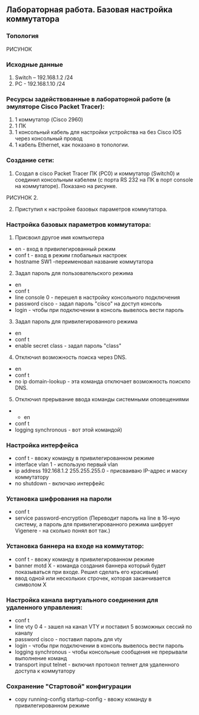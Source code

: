 ## Лабораторная работа. Базовая настройка коммутатора 
### Топология
РИСУНОК
### Исходные данные
1.	Switch – 192.168.1.2 /24
2.	PC - 192.168.1.10 /24
### Ресурсы задействованные в лабораторной работе (в эмуляторе Cisco Packet Tracer):
1.	1 коммутатор (Cisco 2960)
2.	1 ПК
3.	1 консольный кабель для настройки устройства на без Cisco IOS через консольный провод
4.	1 кабель Ethernet, как показано в топологии.
### Создание сети:
1)	Создал в cisco Packet Tracer ПК (PC0) и коммутатор (Switch0) и соединил консольным кабелем (c порта RS 232 на ПК в порт console на коммутаторе). Показано на рисунке.

РИСУНОК 2.

2)	Приступил к настройке базовых параметров коммутатора.
### Настройка базовых параметров коммутатора:
1) Присвоил другое имя компьютера
- en - вход в привилегированный режим
- conf t - вход в режим глобальных настроек
- hostname SW1 -переименовал название коммутатора
2) Задал пароль для пользовательского режима
- en
- conf t
- line console 0 - перешел в настройку консольного подключения
- password cisco - задал пароль "cisco" на доступ консоль
- login - чтобы при подключении в консоль вывелось вести пароль
3) Задал пароль для привилегированного режима 
- en
- conf t
- enable secret class - задал пароль "class"
4) Отключил возможность поиска через DNS.
- en
- conf t
- no ip domain-lookup - эта команда отключает возможность поискпо DNS.
5) Отключил прерывание ввода команды системными оповещениями
- - en
- conf t
- logging synchronous - вот этой командой)
### Настройка интерфейса 
- conf t - ввожу команду в привилегированном режиме
- interface vlan 1 - использую первый vlan  
- ip address 192.168.1.2 255.255.255.0 - присваиваю IP-адрес и маску коммутатору  
- no shutdown - включаю интерфейс
### Установка шифрования на пароли
- conf t
- service password-encryption (Переводит пароль на line в 16-ную систему, а пароль для привилегированного режима шифрует Vigenere - на сколько понял вот так.)
### Установка баннера на входе на коммутатор:
- conf t - ввожу команду в привилегированном режиме
- banner motd X - команда создания баннера который будет показываться при входе. Решил сделать его красивым)
- ввод одной или нескольких строчек, которая заканчивается символом X
### Настройка канала виртуального соединения для удаленного управления:
- conf t  
- line vty 0 4 - зашел на канал VTY и поставил 5 возможных сессий по каналу
- password cisco - поставил пароль для vty
- login - чтобы при подключении в консоль вывелось вести пароль  
- logging synchronous - чтобы консольные сообщения не прерывали выполнение команд  
- transport input telnet - включил протокол телнет для удаленного доступа к коммутатору
### Сохранение "Стартовой" конфигурации
- copy running-config startup-config - ввожу команду в привилегированном режиме
### 
